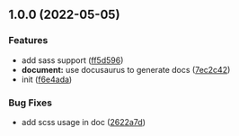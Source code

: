 ## 1.0.0 (2022-05-05)


### Features

* add sass support ([ff5d596](https://github.com/kainstar/typescript-react-library-package-template/commit/ff5d596d07ac30d6c1c90d5a8ad58fd74aac8225))
* **document:** use docusaurus to generate docs ([7ec2c42](https://github.com/kainstar/typescript-react-library-package-template/commit/7ec2c429e1ea755348da9c62eac239e35fdf28ab))
* init ([f6e4ada](https://github.com/kainstar/typescript-react-library-package-template/commit/f6e4adae1e866914a6dbbfd6e6ddc9bc2603ac0c))


### Bug Fixes

* add scss usage in doc ([2622a7d](https://github.com/kainstar/typescript-react-library-package-template/commit/2622a7d23d5852aabdba891af42487c996312728))
